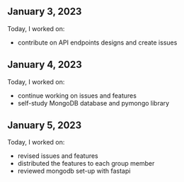 ## January 3, 2023
Today, I worked on: 
* contribute on API endpoints designs and create issues 

## January 4, 2023
Today, I worked on: 
* continue working on issues and features
* self-study MongoDB database and pymongo library

## January 5, 2023
Today, I worked on:

* revised issues and features
* distributed the features to each group member 
* reviewed mongodb set-up with fastapi
